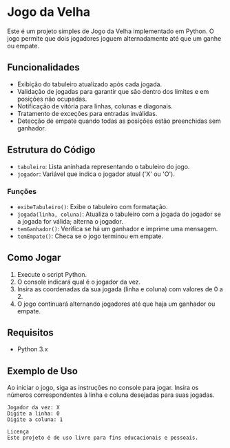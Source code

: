 # Jogo da Velha

Este é um projeto simples de Jogo da Velha implementado em Python. O jogo permite que dois jogadores joguem alternadamente até que um ganhe ou empate.

## Funcionalidades

- Exibição do tabuleiro atualizado após cada jogada.
- Validação de jogadas para garantir que são dentro dos limites e em posições não ocupadas.
- Notificação de vitória para linhas, colunas e diagonais.
- Tratamento de exceções para entradas inválidas.
- Detecção de empate quando todas as posições estão preenchidas sem ganhador.

## Estrutura do Código

- `tabuleiro`: Lista aninhada representando o tabuleiro do jogo.
- `jogador`: Variável que indica o jogador atual ('X' ou 'O').

### Funções

- `exibeTabuleiro()`: Exibe o tabuleiro com formatação.
- `jogada(linha, coluna)`: Atualiza o tabuleiro com a jogada do jogador se a jogada for válida; alterna o jogador.
- `temGanhador()`: Verifica se há um ganhador e imprime uma mensagem.
- `temEmpate()`: Checa se o jogo terminou em empate.

## Como Jogar

1. Execute o script Python.
2. O console indicará qual é o jogador da vez.
3. Insira as coordenadas da sua jogada (linha e coluna) com valores de 0 a 2.
4. O jogo continuará alternando jogadores até que haja um ganhador ou empate.

## Requisitos

- Python 3.x

## Exemplo de Uso

Ao iniciar o jogo, siga as instruções no console para jogar. Insira os números correspondentes à linha e coluna desejadas para suas jogadas.

```shell
Jogador da vez: X
Digite a linha: 0
Digite a coluna: 1

Licença
Este projeto é de uso livre para fins educacionais e pessoais.
